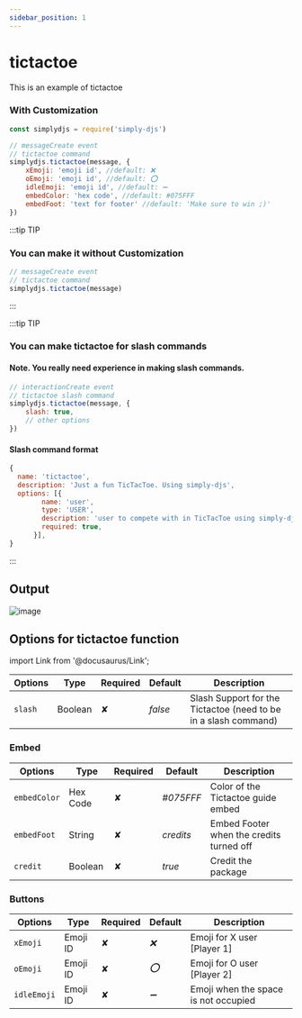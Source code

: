 ```yaml
---
sidebar_position: 1
---
```


# tictactoe
This is an example of tictactoe

### With Customization
```js
const simplydjs = require('simply-djs')

// messageCreate event
// tictactoe command
simplydjs.tictactoe(message, {
    xEmoji: 'emoji id', //default: ❌
    oEmoji: 'emoji id', //default: ⭕
    idleEmoji: 'emoji id', //default: ➖
    embedColor: 'hex code', //default: #075FFF
    embedFoot: 'text for footer' //default: 'Make sure to win ;)' 
})
```

:::tip TIP
### You can make it without Customization

```js
// messageCreate event
// tictactoe command
simplydjs.tictactoe(message)
```
:::

:::tip TIP
### You can make tictactoe for slash commands

#### Note. You really need experience in making slash commands.
```js
// interactionCreate event
// tictactoe slash command
simplydjs.tictactoe(message, {
    slash: true,
    // other options
})
```

#### Slash command format
```js
{
  name: 'tictactoe',
  description: 'Just a fun TicTacToe. Using simply-djs',
  options: [{
        name: 'user',
        type: 'USER',
        description: 'user to compete with in TicTacToe using simply-djs',
        required: true,
      }],
}
```
:::

## Output
![image](https://user-images.githubusercontent.com/71836991/127869643-d78b69c4-ea01-4da2-abf7-2bc9584e1ae6.png)

## Options for tictactoe function
import Link from '@docusaurus/Link';

| Options     | Type    | Required | Default | Description |
| ----------- | ----------- | ----------- | ----------- | ----------- |
| `slash`|<Link to="https://developer.mozilla.org/en-US/docs/Web/JavaScript/Reference/Global_Objects/Boolean">Boolean</Link>| ✘ | *false* | Slash Support for the Tictactoe (need to be in a slash command) |

### Embed

<div style={{textAlign: 'center'}}>

| Options     | Type    | Required | Default | Description |
| ----------- | ----------- | ----------- | ----------- | ----------- |
| `embedColor`|<Link to="https://developer.mozilla.org/en-US/docs/Web/JavaScript/Reference/Global_Objects/String">Hex Code</Link>| ✘ | *#075FFF* | Color of the Tictactoe guide embed |
| `embedFoot`|<Link to="https://developer.mozilla.org/en-US/docs/Web/JavaScript/Reference/Global_Objects/String">String</Link>| ✘ | *credits* | Embed Footer when the credits turned off |
| `credit`|<Link to="https://developer.mozilla.org/en-US/docs/Web/JavaScript/Reference/Global_Objects/Boolean">Boolean</Link>| ✘ | *true* | Credit the package |

</div>

### Buttons

<div style={{textAlign: 'center'}}>

| Options     | Type    | Required | Default | Description |
| ----------- | ----------- | ----------- | ----------- | ----------- |
| `xEmoji`|<Link to="https://discord.js.org/#/docs/main/stable/class/Emoji">Emoji ID</Link>| ✘ | *❌* |  Emoji for X user [Player 1] |
| `oEmoji`|<Link to="https://discord.js.org/#/docs/main/stable/class/Emoji">Emoji ID</Link>| ✘ | *⭕* | Emoji for O user [Player 2] |
| `idleEmoji`|<Link to="https://discord.js.org/#/docs/main/stable/class/Emoji">Emoji ID</Link>| ✘ | *➖* | Emoji when the space is not occupied |

</div>
